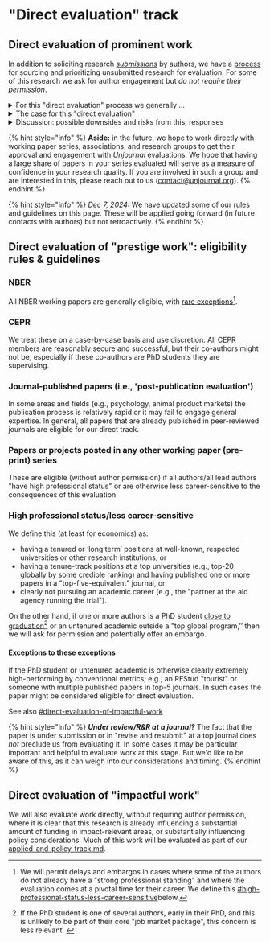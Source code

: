 # "Direct evaluation" track

## Direct evaluation of prominent work

In addition to soliciting research [_submissions_](https://globalimpact.gitbook.io/the-unjournal-project-and-communication-space/faq-interaction/for-researchers-authors#why-should-i-submit-my-work-to-the-unjournal-why-should-i-engage-with-them) by authors, we have a [process](process-prioritizing-research/) for sourcing and prioritizing unsubmitted research for evaluation. For some of this research we ask for author engagement but _do not require their permission_.

<details>

<summary>For this "direct evaluation" process we generally ...</summary>

1. Choose a set of "top-tier working paper series" and medium-to-top-tier journals, as well as   research posted in other exclusive working paper archives and to work where all authors seem to be prominent, secure, and established. See [#direct-evaluation-eligibility-rules-and-guidelines](direct-evaluation-track.md#direct-evaluation-eligibility-rules-and-guidelines "mention").   &#x20;
2. Identify relevant papers in this series, following our stated criteria  (i.e., [relevance](./#summary-why-is-it-relevant-and-worth-engaging-with), strength, [need for further review](./#why-does-it-need-more-review-what-are-some-key-issues-claims-to-vet)).\
   For NBER this tends to include
   * recently released work in the early stages of the journal peer-review process, particularly if it addresses a timely subject; as well as
   * work that has been around for many years, is widely cited and influential, yet has never been published in a peer-reviewed journal.

_We do this systematically and transparently; authors shouldn't feel singled out nor left out._

3. Notify the work's authors that _The Unjournal_ plans to commission evaluations. We're not asking for permission, but
   * making them aware of _The Unjournal,_ the process, the [benefits to authors](../../faq-interaction/for-researchers-authors.md#why-should-researchers-and-groups-submit-their-work-to-and-engage-with-the-unjournal), and the authors' opportunities to engage with the evaluation and publicly respond to the evaluation before it is made public;
   * letting us know if we have the most recent version of the paper, and if updates are coming soon;
   * letting the authors complete our forms if they wish, giving further information about the paper  or e.g. adding a "permalink" to updated versions;
   * asking if there are authors in sensitive career positions justifying a[ temporary "embargo"](../../faq-interaction/for-researchers-authors.md#conditional-embargo); and
   * asking the authors if there is specific feedback they would like to receive.
4. Reaching out to and commissioning evaluators, as in our regular process. _Considerations:_
   * Evaluators should be made aware that the authors have not directly requested this review, but have been informed it is happening.&#x20;
   * As this will allow us to consider a larger set of papers more quickly, we can reach out to multiple evaluators more efficiently.

</details>

<details>

<summary>The case for this "direct evaluation"</summary>

1. **Public benefit:** Working papers (especially NBER) are already influencing policy and debat&#x65;**,** yet they have not been peer-reviewed and may take years to go through this process, if ever (e.g., many NBER papers[ are never published in peer-reviewed journals](https://bldavies.com/blog/publication-outcomes-nber-working-papers/)). However, it is difficult to understand the papers' limitations unless you happen to have attended an academic seminar where they were presented. Evaluating these publicly will provide a service.
   * _Specifically for NBER_: This working paper series is highly influential and relied upon by policy makers and policy journalists. It'd an elite outlet: only members of NBER are able to post working papers here. [Membership is prestigious and available only by invitation.](https://economistwritingeveryday.com/2022/05/02/lets-talk-about-the-nber/)
2. **Fear of public evaluation (safety in numbers):** There may be some shyness or reluctance to participate in _The Unjournal_ evaluation process (for reasons to do so, see our [benefits to authors](../../faq-interaction/for-researchers-authors.md#why-should-researchers-and-groups-submit-their-work-to-and-engage-with-the-unjournal)[ ](../../faq-interaction/for-researchers-authors.md)discussion). It is scary to be a first mover, and it may feel unfair to be among the few people to have an evaluation of your work out there in public (in spite of the Bayesian arguments presented in the previous link). There should be "safety" in numbers: having a substantial number of prominent papers publicly evaluated by _The Unjournal_ will ease this concern.
3. **Passive evaluation may be preferred to active consent:** Academics (especially early-career) may also worry that they will seem weird or rebellious by submitting to _The Unjournal,_ as this may be taken as "rejecting mainstream system norms." Again, this will be less of a problem if a substantial number of public evaluations of prominent papers are posted. You will be in good company. Furthermore, if we are simply _identifying_ papers for evaluation, the authors of these papers cannot be seen as rejecting the mainstream path (as they did not _choose_ to submit).
4. **Piloting and building a track record or demonstration:** _The Unjournal_ needs a reasonably large set of high-quality, relevant work to evaluate in order to help us build our system and improve our processes. Putting out a body of curated evaluation work will also allow us to demonstrate the reasonableness and reliability of this process.

</details>

<details>

<summary>Discussion: possible downsides and risks from this,  responses</summary>

**1. Negative backlash:** Some authors may dislike having their work publicly evaluated, particularly when there is substantial criticism. Academics complain a lot about unfair peer reviews, but the difference is that here the evaluations will be made public. This might lead _The Unjournal_ to be the target of some criticism.

_**Responses:**_

* Public engagement in prominent and influential work is fair and healthy. It is good to promote public intellectual debate. Of course, this process needs to allow constructive criticism as well as informative praise.
* _We will work to ensure that the evaluations we publish involve constructive dialogue, avoid unnecessary harshness, and provide reasons for their critiques. We also give authors the opportunity to respond._
* We are focusing on more prominent papers, with authors in more secure positions. Additionally, we offer a potential "embargo" for sensitive career situations, e.g., those that might face early-career researchers.

**2. Less author engagement:** If authors do not specifically _choose_ to have their work evaluated, they are less likely to engage fullly with the process.

_**Response:**_ This is something we will keep an eye on, weighing the benefits and costs.

**3. Evaluator/referee reluctance:** As noted above, evaluators may be more reluctant to provide ratings and feedback on work where the author has not instigated the process.

_**Response:**_ This should largely be addressed by the fact that we allow evaluators to remain anonymous. A potential cost here is discouraging signed evaluations, which themselves have some benefits (as well as possible costs).

**4. Slippery-slope towards "unfairly reviewing work too early":** In some fields, working papers are released at a point where the author does not wish them to be evaluated, and where the author is not implicitly making strong claims about the validity of this work. In economics, working papers tend to be released when they are fairly polished and the authors typically seek feedback and citations. The NBER series is a particularly prominent example.&#x20;

_**Response:**_ We will be careful with this. Initially, we started this 'direct evaluation' process only for the NBER series. We later extended this, as noted above.

</details>

{% hint style="info" %}
**Aside:** in the future, we hope to work directly with working paper series, associations, and research groups to get their approval and engagement with _Unjournal_ evaluations. We hope that having a large share of papers in your series evaluated will serve as a measure of confidence in your research quality. If you are involved in such a group and are interested in this, please reach out to us ([contact@unjournal.org](https://app.gitbook.com/u/Kb2a1KdsgsTOM7ZYPPCIyGkho3Q2)).
{% endhint %}

{% hint style="info" %}
_Dec 7, 2024:_ We have updated some of our rules and guidelines on this page. These will  be applied going forward (in future contacts with authors) but not retroactively.&#x20;
{% endhint %}



## Direct evaluation of "prestige work": eligibility rules & guidelines

### **NBER**

All NBER working papers are generally eligible, with [rare exceptions](#user-content-fn-1)[^1].&#x20;

### CEPR

We treat these on a case-by-case basis and use discretion. All CEPR members are reasonably secure and successful, but their co-authors might not be, especially if these co-authors are PhD students they are supervising.

### Journal-published papers (i.e., 'post-publication evaluation')

In some areas and fields (e.g., psychology, animal product markets) the publication process is relatively rapid or it may fail to engage general expertise. In general, all papers that are already published in peer-reviewed journals are eligible for our direct track.&#x20;



### Papers or projects posted in any other working paper (pre-print) series

These are eligible (without author permission) if all authors/all lead authors "have high professional status" or are otherwise less career-sensitive to the consequences of this evaluation.&#x20;

### High professional status/less career-sensitive

We define this (at least for economics) as:

* having a tenured or ‘long term’ positions at well-known, respected universities or other research institutions, or
* having a tenure-track positions at a top universities (e.g., top-20 globally by some credible ranking) and having published one or more papers in a "top-five-equivalent" journal, or
* clearly not pursuing an academic career (e.g., the "partner at the aid agency running the trial").&#x20;

On the other hand, if one or more authors is a PhD student [close to graduation](#user-content-fn-2)[^2] or an untenured academic outside a "top global program,’’ then we will ask for permission and potentially offer an embargo.

#### **Exceptions to these exceptions**

If the PhD student or untenured academic is otherwise clearly extremely high-performing by conventional metrics; e.g., an REStud "tourist" or someone with multiple published papers in top-5 journals. In such cases the paper might be considered eligible for direct evaluation.&#x20;

See also [#direct-evaluation-of-impactful-work](direct-evaluation-track.md#direct-evaluation-of-impactful-work "mention")

{% hint style="info" %}
_**Under review/R\&R at a journal?**_ The fact that the paper is under submission or in "revise and resubmit" at a top journal does _not_ preclude us from evaluating it. In some cases it may be particular important and helpful to evaluate work at this stage. But we'd like to be aware of this, as it can weigh into our considerations and timing. &#x20;
{% endhint %}



## Direct evaluation of "impactful work"

We will also evaluate work directly, without requiring author permission, where it is clear that this research is already influencing a substantial amount of funding in impact-relevant areas, or substantially influencing policy considerations. Much of this work will be evaluated as part of our [applied-and-policy-track.md](applied-and-policy-track.md "mention").

[^1]: We will permit delays and embargos in cases where some of the authors do not already have a "strong professional standing" and where the evaluation comes at a pivotal time for their career. We define this [#high-professional-status-less-career-sensitive](direct-evaluation-track.md#high-professional-status-less-career-sensitive "mention")below.

[^2]: If the PhD student is one of several authors, early in their PhD, and this is unlikely to be part of their core "job market package", this concern is less relevant.&#x20;
